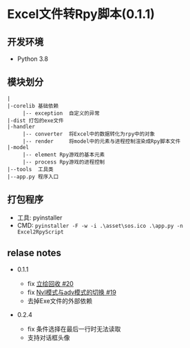 # Excel文件转Rpy脚本(0.1.1)

## 开发环境
- Python 3.8

## 模块划分
```
|
|-corelib 基础依赖
     |-- exception  自定义的异常
|-dist 打包的exe文件
|-handler
     |-- converter  将Excel中的数据转化为rpy中的对象
     |-- render     将model中的元素与进程控制渲染成Rpy脚本文件
|-model
     |-- element Rpy游戏的基本元素
     |-- process Rpy游戏的进程控制
|--tools  工具类
|--app.py 程序入口
```


## 打包程序
- 工具: pyinstaller  
- CMD: `pyinstaller -F -w -i .\asset\sos.ico .\app.py -n Excel2RpyScript`

## relase notes
- 0.1.1
    - fix [立绘回收 #20](https://github.com/HaruhiFanClub/Excel2RpyScript/issues/20)
    - fix [Nvl模式与adv模式的切换 #19](https://github.com/HaruhiFanClub/Excel2RpyScript/issues/19)
    - 去掉Exe文件的外部依赖

- 0.2.4
    - fix 条件选择在最后一行时无法读取
    - 支持对话框头像